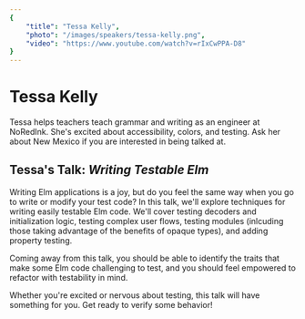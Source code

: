 ```yaml
---
{
    "title": "Tessa Kelly",
    "photo": "/images/speakers/tessa-kelly.png",
    "video": "https://www.youtube.com/watch?v=rIxCwPPA-D8"
}
---
```


# Tessa Kelly

Tessa helps teachers teach grammar and writing as an engineer at NoRedInk. She's excited about accessibility, colors, and testing. Ask her about New Mexico if you are interested in being talked at.

## Tessa's Talk: *Writing Testable Elm*

Writing Elm applications is a joy, but do you feel the same way when you go to write or modify your test code? In this talk, we'll explore techniques for writing easily testable Elm code. We'll cover testing decoders and initialization logic, testing complex user flows, testing modules (inlcuding those taking advantage of the benefits of opaque types), and adding property testing.

Coming away from this talk, you should be able to identify the traits that make some Elm code challenging to test, and you should feel empowered to refactor with testability in mind.

Whether you're excited or nervous about testing, this talk will have something for you. Get ready to verify some behavior!
